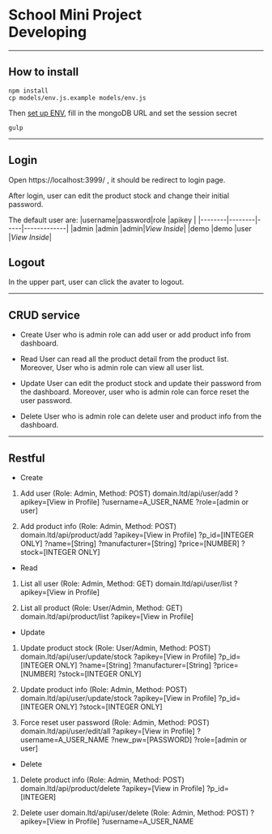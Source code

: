 # **School Mini Project <br> Developing**

********************************************
## How to install

```
npm install
cp models/env.js.example models/env.js
```
Then [set up ENV](models/env.js), fill in the mongoDB URL and set the session secret

```
gulp
```
********************************************
## Login
Open https://localhost:3999/ , it should be redirect to login page.

After login, user can edit the product stock and change their initial password.

The default user are:
|username|password|role |apikey       |
|--------|--------|-----|-------------|
|admin   |admin   |admin|*View Inside*|
|demo    |demo    |user |*View Inside*|

## Logout
In the upper part, user can click the avater to logout.

********************************************
## CRUD service
- Create
User who is admin role can add user or add product info from dashboard.

- Read
User can read all the product detail from the product list. Moreover, User who is admin role can view all user list.

- Update
User can edit the product stock and update their password from the dashboard. Moreover, user who is admin role can force reset the user password.

- Delete
User who is admin role can delete user and product info from the dashboard.

********************************************
## Restful
- Create
1. Add user (Role: Admin, Method: POST)
    domain.ltd/api/user/add
        ?apikey=[View in Profile]
        ?username=A_USER_NAME
        ?role=[admin or user]

2. Add product info (Role: Admin, Method: POST)
    domain.ltd/api/product/add
        ?apikey=[View in Profile]
        ?p_id=[INTEGER ONLY]
        ?name=[String]
        ?manufacturer=[String]
        ?price=[NUMBER]
        ?stock=[INTEGER ONLY]

- Read
1. List all user (Role: Admin, Method: GET)
    domain.ltd/api/user/list
        ?apikey=[View in Profile]

2. List all product (Role: User/Admin, Method: GET)
    domain.ltd/api/product/list
        ?apikey=[View in Profile]

- Update
1. Update product stock (Role: User/Admin, Method: POST)
    domain.ltd/api/user/update/stock
        ?apikey=[View in Profile]
        ?p_id=[INTEGER ONLY]
        ?name=[String]
        ?manufacturer=[String]
        ?price=[NUMBER]
        ?stock=[INTEGER ONLY]

2. Update product info (Role: Admin, Method: POST)
    domain.ltd/api/user/update/stock
        ?apikey=[View in Profile]
        ?p_id=[INTEGER ONLY]
        ?stock=[INTEGER ONLY]

3. Force reset user password (Role: Admin, Method: POST)
    domain.ltd/api/user/edit/all
        ?apikey=[View in Profile]
        ?username=A_USER_NAME
        ?new_pw=[PASSWORD]
        ?role=[admin or user]

- Delete
1. Delete product info (Role: Admin, Method: POST)
    domain.ltd/api/product/delete
        ?apikey=[View in Profile]
        ?p_id=[INTEGER]

2. Delete user
    domain.ltd/api/user/delete (Role: Admin, Method: POST)
        ?apikey=[View in Profile]
        ?username=A_USER_NAME
